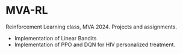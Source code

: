 # MVA-RL
Reinforcement Learning class, MVA 2024. Projects and assignments. 

- Implementation of Linear Bandits
- Implementation of PPO and DQN for HIV personalized treatment. 
